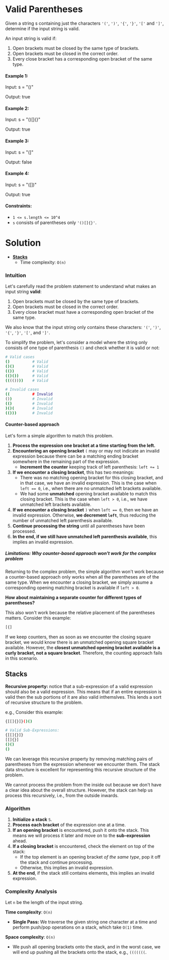 # Valid Parentheses

Given a string s containing just the characters `'('`, `')'`, `'{'`, `'}'`, `'['` and `']'`, determine if the input string is valid.

An input string is valid if:

1. Open brackets must be closed by the same type of brackets.
2. Open brackets must be closed in the correct order.
3. Every close bracket has a corresponding open bracket of the same type.

#### Example 1:

Input: s = "()"

Output: true

#### Example 2:

Input: s = "()[]{}"

Output: true

#### Example 3:

Input: s = "(]"

Output: false

#### Example 4:

Input: s = "([])"

Output: true

#### Constraints:

  - `1 <= s.length <= 10^4`
  - `s` consists of parentheses only `'()[]{}'`.

# Solution

- [**Stacks**](#stacks)
  - Time complexity: `O(n)`

### **Intuition**

Let's carefully read the problem statement to understand what makes an input string **valid**:

1. Open brackets must be closed by the same type of brackets.
2. Open brackets must be closed in the correct order.
3. Every close bracket must have a corresponding open bracket of the same type.

We also know that the input string only contains these characters: `'('`, `')'`, `'{'`, `'}'`, `'['`, and `']'`.

To simplify the problem, let's consider a model where the string only consists of one type of parenthesis `()` and check whether it is valid or not:

```sh
# Valid cases
()          # Valid
()()        # Valid
(())        # Valid
(()())      # Valid
(((())))    # Valid

# Invalid cases
((          # Invalid
())         # Invalid
(()         # Invalid
)()(        # Invalid
(()))       # Invalid
```

#### Counter-based approach

Let's form a simple algorithm to match this problem.

1. **Process the expression one bracket at a time starting from the left.**
2. **Encountering an opening bracket** `(` may or may not indicate an invalid expression because there can be a matching ending bracket somewhere in the remaining part of the expression.
   - **Increment the counter** keeping track of left parenthesis: `left += 1`
3. **If we encounter a closing bracket**, this has two meanings:
   - There was no matching opening bracket for this closing bracket, and in that case, we have an invalid expression. This is the case when `left == 0`, i.e., when there are no unmatched left brackets available.
   - We had some **unmatched** opening bracket available to match this closing bracket. This is the case when `left > 0`, i.e., we have unmatched left brackets available.
4. **If we encounter a closing bracket** `)` when `left == 0`, then we have an invalid expression. Otherwise, **we decrement `left`**, thus reducing the number of unmatched left parenthesis available.
5. **Continue processing the string** until all parentheses have been processed.
6. **In the end, if we still have unmatched left parenthesis available**, this implies an invalid expression.

##### **Limitations: Why counter-based approach won't work for the complex problem**

Returning to the complex problem, the simple algorithm won't work because a counter-based approach only works when all the parentheses are of the same type. When we encounter a closing bracket, we simply assume a corresponding opening matching bracket is available if `left > 0`.

**How about maintaining a separate counter for different types of parentheses?**

This also won't work because the relative placement of the parentheses matters. Consider this example:

```sh
[{]
```

If we keep counters, then as soon as we encounter the closing square bracket, we would know there is an unmatched opening square bracket available. However, the **closest unmatched opening bracket available is a curly bracket, not a square bracket**. Therefore, the counting approach fails in this scenario.

## Stacks

**Recursive property:** notice that a sub-expression of a valid expression should also be a valid expression. This means that if an entire expression is valid then the sub portions of it are also valid inthemslves. This lends a sort of recursive structure to the problem.

e.g., Consider this example:

```sh
{[[]{}]}()()

# Valid Sub-Expressions:
{[[]{}]}
[[]{}]
()()
()
```

We can leverage this recursive property by removing matching pairs of parentheses from the expression whenever we encounter them. The stack data structure is excellent for representing this recursive structure of the problem.

We cannot process the problem from the inside out because we don't have a clear idea about the overall structure. However, the stack can help us process this recursively, i.e., from the outside inwards.

### **Algorithm**

1. **Initialize a stack** `S`.
2. **Process each bracket** of the expression one at a time.
3. **If an opening bracket** is encountered, push it onto the stack. This means we will process it later and move on to the **sub-expression** ahead.
4. **If a closing bracket** is encountered, check the element on top of the stack:
   - If the top element is an opening bracket *of the same type*, pop it off the stack and continue processing.
   - Otherwise, this implies an invalid expression.
5. **At the end**, if the stack still contains elements, this implies an invalid expression.

### **Complexity Analysis**

Let `n` be the length of the input string.

**Time complexity**: `O(n)`

  - **Single Pass:** We traverse the given string one character at a time and perform push/pop operations on a stack, which take `O(1)` time.

**Space complexity**: `O(n)`

  - We push all opening brackets onto the stack, and in the worst case, we will end up pushing all the brackets onto the stack, e.g., `(((((((`.

